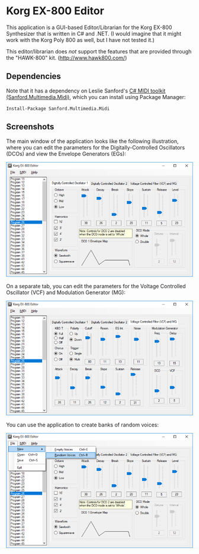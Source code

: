 # Korg EX-800 Editor

This application is a GUI-based Editor/Librarian for the Korg EX-800 Synthesizer that is written in C# and .NET. (I would imagine that it might work with the Korg Poly 800 as well, but I have not tested it.)

This editor/librarian does *not* support the features that are provided through the "HAWK-800" kit. (<http://www.hawk800.com/>)

## Dependencies

Note that it has a dependency on Leslie Sanford's [C# MIDI toolkit (Sanford.Multimedia.Midi)](https://github.com/tebjan/Sanford.Multimedia.Midi), which you can install using Package Manager:

```
Install-Package Sanford.Multimedia.Midi
```

## Screenshots

The main window of the application looks like the following illustration, where you can edit the parameters for the Digitally-Controlled Oscillators (DCOs) and view the Envelope Generators (EGs):

![Main Window](./Screenshots/screenshot-main-screen.png)

On a separate tab, you can edit the parameters for the Voltage Controlled Oscillator (VCF) and Modulation Generator (MG):

![Voltage Controlled Oscillator and Modulation Generator](./Screenshots/screenshot-vcf-and-mg.png)

You can use the application to create banks of random voices:

![Random Voices](./Screenshots/screenshot-random-voices.png)
